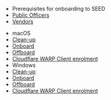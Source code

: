 * Prerequisites for onboarding to SEED
 * [Public Officers](prerequisites-for-onboarding-po-to-seed)
 * [Vendors](prerequisites-for-onboarding-vendors-to-seed)
<!--* SEED onboarding-->
* macOS
 * [Clean-up](seed-pre-onboarding-clean-up-instructions-for-macos)
 * [Onboard](seed-onboarding-instructions-for-macos)
 * [Offboard](seed-offboarding-instructions-for-macos)
 * [Cloudflare WARP Client enrolment](cloudflare-warp-client-enrollment-macos)
* Windows  
 * [Clean-up](seed-pre-onboarding-clean-up-instructions-for-windows)
 * [Onboard](seed-onboarding-instructions-windows)
 * [Offboard](seed-offboarding-instructions-for-windows)
 * [Cloudflare WARP Client enrolment](cloudflare-warp-client-enrollment-windows)

